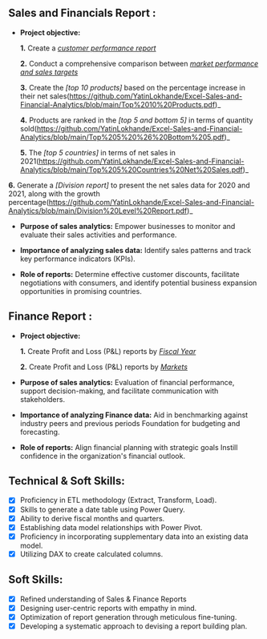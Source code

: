 ## Sales and Financials Report :


- **Project objective:** 

    **1.** Create a _[customer performance report](https://github.com/YatinLokhande/Excel-Sales-and-Financial-Analytics/blob/main/Customer%20Performance%20Report.pdf)_ 

    **2.** Conduct a comprehensive comparison between _[market performance and sales targets](https://github.com/YatinLokhande/Excel-Sales-and-Financial-Analytics/blob/main/Market%20Performance%20vs%20Target.pdf)_

  **3.** Create the _[top 10 products]_ based on the percentage increase in their net sales(https://github.com/YatinLokhande/Excel-Sales-and-Financial-Analytics/blob/main/Top%2010%20Products.pdf)_

  **4.** Products are ranked in the _[top 5 and bottom 5]_ in terms of quantity sold(https://github.com/YatinLokhande/Excel-Sales-and-Financial-Analytics/blob/main/Top%205%20%26%20Bottom%205.pdf)_

  **5.** The _[top 5 countries]_ in terms of net sales in 2021(https://github.com/YatinLokhande/Excel-Sales-and-Financial-Analytics/blob/main/Top%205%20Countries%20Net%20Sales.pdf)_

**6.**  Generate a _[Division report]_ to present the net sales data for 2020 and 2021, along with the growth percentage(https://github.com/YatinLokhande/Excel-Sales-and-Financial-Analytics/blob/main/Division%20Level%20Report.pdf)_

- **Purpose of sales analytics:** Empower businesses to monitor and evaluate their sales activities and performance.

- **Importance of analyzing sales data:** Identify sales patterns and track key performance indicators (KPIs).

- **Role of reports:** Determine effective customer discounts, facilitate negotiations with consumers, and identify potential business expansion opportunities in promising countries.


## Finance Report :

- **Project objective:** 

    **1.** Create Profit and Loss (P&L) reports by _[Fiscal Year](https://github.com/YatinLokhande/Excel-Sales-and-Financial-Analytics/blob/main/P%20%26%20L%20Report.pdf)_ 

   **2.** Create Profit and Loss (P&L) reports by _[Markets](https://github.com/YatinLokhande/Excel-Sales-and-Financial-Analytics/blob/main/P%20%26%20L%20Months.pdf)_

- **Purpose of sales analytics:** Evaluation of financial performance, support decision-making, and facilitate communication with stakeholders.

- **Importance of analyzing Finance data:** Aid in benchmarking against industry peers and previous periods Foundation for budgeting and forecasting.

- **Role of reports:** Align financial planning with strategic goals Instill confidence in the organization's financial outlook.


## Technical & Soft Skills:
- [x]	Proficiency in ETL methodology (Extract, Transform, Load).
- [x]	Skills to generate a date table using Power Query.
- [x]	Ability to derive fiscal months and quarters.
- [x]	Establishing data model relationships with Power Pivot.
- [x]	Proficiency in incorporating supplementary data into an existing data model.
- [x]	Utilizing DAX to create calculated columns.

## Soft Skills:
- [x]	Refined understanding of Sales & Finance Reports
- [x]	Designing user-centric reports with empathy in mind.
- [x]	Optimization of report generation through meticulous fine-tuning.
- [x]	Developing a systematic approach to devising a report building plan.
